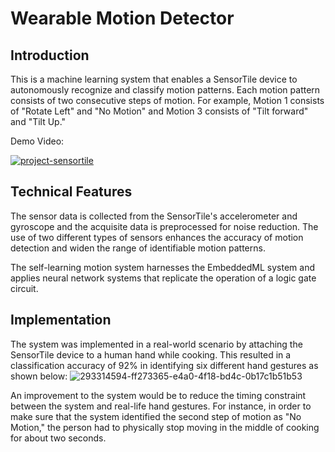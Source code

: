 # Wearable Motion Detector 

## Introduction
This is a machine learning system that enables a SensorTile device to autonomously recognize and classify motion patterns. Each motion pattern consists of two consecutive steps of motion. For example, Motion 1 consists of "Rotate Left" and "No Motion" and Motion 3 consists of "Tilt forward" and "Tilt Up." 

Demo Video:

[![project-sensortile](https://img.youtube.com/vi/_NSTlCq1Ijw/0.jpg)](https://www.youtube.com/watch?v=_NSTlCq1Ijw)

## Technical Features
The sensor data is collected from the SensorTile's accelerometer and gyroscope and the acquisite data is preprocessed for noise reduction. The use of two different types of sensors enhances the accuracy of motion detection and widen the range of identifiable motion patterns.

The self-learning motion system harnesses the EmbeddedML system and applies neural network systems that replicate the operation of a logic gate circuit. 

## Implementation
The system was implemented in a real-world scenario by attaching the SensorTile device to a human hand while cooking. This resulted in a classification accuracy of 92% in identifying six different hand gestures as shown below:
![293314594-ff273365-e4a0-4f18-bd4c-0b17c1b51b53](https://github.com/nrheo/project-sensortile/assets/154557592/f65f8b07-5eb2-4171-ba40-d4f278500a84)


An improvement to the system would be to reduce the timing constraint between the system and real-life hand gestures. For instance, in order to make sure that the system identified the second step of motion as "No Motion," the person had to physically stop moving in the middle of cooking for about two seconds. 
